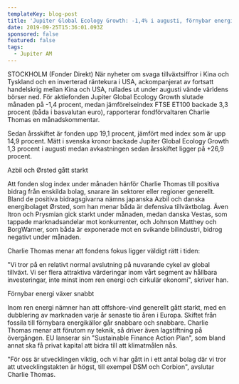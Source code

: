 ```yaml
---
templateKey: blog-post
title: 'Jupiter Global Ecology Growth: -1,4% i augusti, förnybar energi växer'
date: 2019-09-25T15:36:01.093Z
sponsored: false
featured: false
tags:
  - Jupiter AM
---
```

STOCKHOLM (Fonder Direkt) När nyheter om svaga tillväxtsiffror i Kina och Tyskland och en inverterad räntekura i USA, ackompanjerat av fortsatt handelskrig mellan Kina och USA, rullades ut under augusti vände världens börser ned. För aktiefonden Jupiter Global Ecology Growth slutade månaden på -1,4 procent, medan jämförelseindex FTSE ET100 backade 3,3 procent (båda i basvalutan euro), rapporterar fondförvaltaren Charlie Thomas en månadskommentar.



Sedan årsskiftet är fonden upp 19,1 procent, jämfört med index som är upp 14,9 procent. Mätt i svenska kronor backade Jupiter Global Ecology Growth 1,3 procent i augusti medan avkastningen sedan årsskiftet ligger på +26,9 procent.



Azbil och Ørsted gått starkt



Att fonden slog index under månaden hänför Charlie Thomas till positiva bidrag från enskilda bolag, snarare än sektorer eller regioner generellt. Bland de positiva bidragsgivarna nämns japanska Azbil och danska energibolaget Ørsted, som han menar båda är defensiva tillväxtbolag. Även Itron och Prysmian gick starkt under månaden, medan danska Vestas, som tappade marknadsandelar mot konkurrenter, och Johnson Matthey och BorgWarner, som båda är exponerade mot en svikande bilindustri, bidrog negativt under månaden.



Charlie Thomas menar att fondens fokus ligger väldigt rätt i tiden:



"Vi tror på en relativt normal avslutning på nuvarande cykel av global tillväxt. Vi ser flera attraktiva värderingar inom vårt segment av hållbara investeringar, inte minst inom ren energi och cirkulär ekonomi", skriver han.



Förnybar energi växer snabbt



Inom ren energi nämner han att offshore-vind generellt gått starkt, med en dubblering av marknaden varje år senaste tio åren i Europa. Skiftet från fossila till förnybara energikällor går snabbare och snabbare. Charlie Thomas menar att förutom ny teknik, så driver även lagstiftning på övergången. EU lanserar sin "Sustainable Finance Action Plan", som bland annat ska få privat kapital att bidra till att klimatmålen nås.



"För oss är utvecklingen viktig, och vi har gått in i ett antal bolag där vi tror att utvecklingstakten är högst, till exempel DSM och Corbion", avslutar Charlie Thomas.
